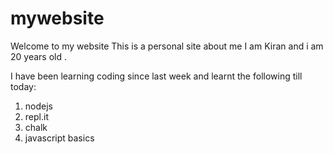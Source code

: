 # mywebsite
Welcome to my website
This is a personal site  about me 
I am Kiran and i am 20 years old .

I have been learning coding since last week and learnt the following till today:

1. nodejs
1. repl.it
1. chalk
1. javascript basics
